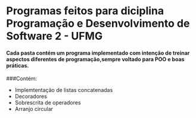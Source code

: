 # Programas feitos para diciplina Programação e Desenvolvimento de Software 2 - UFMG

#### Cada pasta contém um programa implementado com intenção de treinar aspectos diferentes de programação,sempre voltado para POO e boas práticas.

###Contém:

- Implemtentação de listas concatenadas
- Decoradores
- Sobrescrita de operadores
- Arranjo circular
